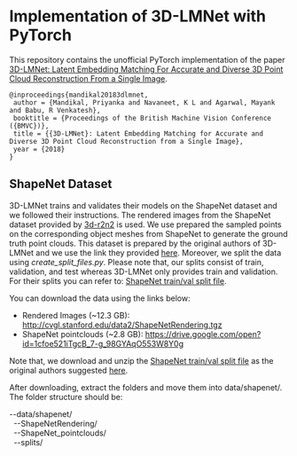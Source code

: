 # Implementation of 3D-LMNet with PyTorch
This repository contains the unofficial PyTorch implementation of the paper [3D-LMNet: Latent Embedding Matching For Accurate and Diverse 3D Point Cloud Reconstruction From a Single Image](https://arxiv.org/abs/1807.07796).

```
@inproceedings{mandikal20183dlmnet,
 author = {Mandikal, Priyanka and Navaneet, K L and Agarwal, Mayank and Babu, R Venkatesh},
 booktitle = {Proceedings of the British Machine Vision Conference ({BMVC})},
 title = {{3D-LMNet}: Latent Embedding Matching for Accurate and Diverse 3D Point Cloud Reconstruction from a Single Image},
 year = {2018}
}
```

## ShapeNet Dataset
3D-LMNet trains and validates their models on the ShapeNet dataset and we followed their instructions. The rendered images from the ShapeNet dataset provided by [3d-r2n2](https://github.com/chrischoy/3D-R2N2) is used. We use prepared the sampled points on the corresponding object meshes from ShapeNet to generate the ground truth point clouds. This dataset is prepared by the original authors of 3D-LMNet and we use the link they provided [here](https://github.com/val-iisc/3d-lmnet/blob/master/README.md). Moreover, we split the data using *create_split_files.py*. Please note that, our splits consist of train, validation, and test whereas 3D-LMNet only provides train and validation. For their splits you can refer to: [ShapeNet train/val split file](https://drive.google.com/open?id=10FR-2Lbn55POB1y47MJ12euvobi6mgtc). 

You can download the data using the links below:

* Rendered Images (~12.3 GB): http://cvgl.stanford.edu/data2/ShapeNetRendering.tgz
* ShapeNet pointclouds (~2.8 GB): https://drive.google.com/open?id=1cfoe521iTgcB_7-g_98GYAqO553W8Y0g

Note that, we download and unzip the [ShapeNet train/val split file](https://drive.google.com/open?id=10FR-2Lbn55POB1y47MJ12euvobi6mgtc) as the original authors suggested [here](https://github.com/val-iisc/3d-lmnet/blob/master/README.md).

After downloading, extract the folders and move them into data/shapenet/.
The folder structure should be:

--data/shapenet/ <br>
&nbsp;&nbsp;--ShapeNetRendering/<br>
&nbsp;&nbsp;--ShapeNet_pointclouds/<br>
&nbsp;&nbsp;--splits/<br>
